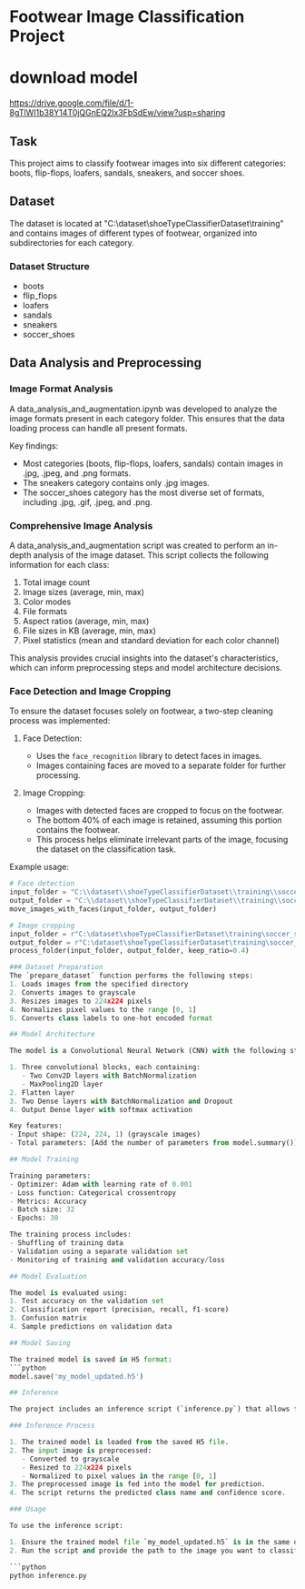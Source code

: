 # Footwear Image Classification Project
# download model
https://drive.google.com/file/d/1-8gTlWI1b38Y14T0jQGnEQ2Ix3FbSdEw/view?usp=sharing

## Task
This project aims to classify footwear images into six different categories: boots, flip-flops, loafers, sandals, sneakers, and soccer shoes.

## Dataset
The dataset is located at "C:\dataset\shoeTypeClassifierDataset\training" and contains images of different types of footwear, organized into subdirectories for each category.

### Dataset Structure
- boots
- flip_flops
- loafers
- sandals
- sneakers
- soccer_shoes

## Data Analysis and Preprocessing

### Image Format Analysis
A data_analysis_and_augmentation.ipynb was developed to analyze the image formats present in each category folder. This ensures that the data loading process can handle all present formats.

Key findings:
- Most categories (boots, flip-flops, loafers, sandals) contain images in .jpg, .jpeg, and .png formats.
- The sneakers category contains only .jpg images.
- The soccer_shoes category has the most diverse set of formats, including .jpg, .gif, .jpeg, and .png.

### Comprehensive Image Analysis
A data_analysis_and_augmentation script was created to perform an in-depth analysis of the image dataset. This script collects the following information for each class:

1. Total image count
2. Image sizes (average, min, max)
3. Color modes
4. File formats
5. Aspect ratios (average, min, max)
6. File sizes in KB (average, min, max)
7. Pixel statistics (mean and standard deviation for each color channel)

This analysis provides crucial insights into the dataset's characteristics, which can inform preprocessing steps and model architecture decisions.

### Face Detection and Image Cropping
To ensure the dataset focuses solely on footwear, a two-step cleaning process was implemented:

1. Face Detection:
   - Uses the `face_recognition` library to detect faces in images.
   - Images containing faces are moved to a separate folder for further processing.

2. Image Cropping:
   - Images with detected faces are cropped to focus on the footwear.
   - The bottom 40% of each image is retained, assuming this portion contains the footwear.
   - This process helps eliminate irrelevant parts of the image, focusing the dataset on the classification task.

Example usage:
```python
# Face detection
input_folder = "C:\\dataset\\shoeTypeClassifierDataset\\training\\soccer_shoes"
output_folder = "C:\\dataset\\shoeTypeClassifierDataset\\training\\soccer_shoes_with_faces"
move_images_with_faces(input_folder, output_folder)

# Image cropping
input_folder = r"C:\dataset\shoeTypeClassifierDataset\training\soccer_shoes_with_faces"
output_folder = r"C:\dataset\shoeTypeClassifierDataset\training\soccer_shoes_resize"
process_folder(input_folder, output_folder, keep_ratio=0.4)

### Dataset Preparation
The `prepare_dataset` function performs the following steps:
1. Loads images from the specified directory
2. Converts images to grayscale
3. Resizes images to 224x224 pixels
4. Normalizes pixel values to the range [0, 1]
5. Converts class labels to one-hot encoded format

## Model Architecture

The model is a Convolutional Neural Network (CNN) with the following structure:

1. Three convolutional blocks, each containing:
   - Two Conv2D layers with BatchNormalization
   - MaxPooling2D layer
2. Flatten layer
3. Two Dense layers with BatchNormalization and Dropout
4. Output Dense layer with softmax activation

Key features:
- Input shape: (224, 224, 1) (grayscale images)
- Total parameters: [Add the number of parameters from model.summary()]

## Model Training

Training parameters:
- Optimizer: Adam with learning rate of 0.001
- Loss function: Categorical crossentropy
- Metrics: Accuracy
- Batch size: 32
- Epochs: 30

The training process includes:
- Shuffling of training data
- Validation using a separate validation set
- Monitoring of training and validation accuracy/loss

## Model Evaluation

The model is evaluated using:
1. Test accuracy on the validation set
2. Classification report (precision, recall, f1-score)
3. Confusion matrix
4. Sample predictions on validation data

## Model Saving

The trained model is saved in H5 format:
```python
model.save('my_model_updated.h5')

## Inference

The project includes an inference script (`inference.py`) that allows for classification of individual footwear images using the trained model.

### Inference Process

1. The trained model is loaded from the saved H5 file.
2. The input image is preprocessed:
   - Converted to grayscale
   - Resized to 224x224 pixels
   - Normalized to pixel values in the range [0, 1]
3. The preprocessed image is fed into the model for prediction.
4. The script returns the predicted class name and confidence score.

### Usage

To use the inference script:

1. Ensure the trained model file `my_model_updated.h5` is in the same directory as the script.
2. Run the script and provide the path to the image you want to classify:

```python
python inference.py
